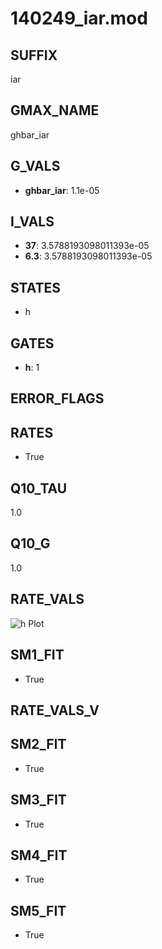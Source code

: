 # 140249_iar.mod

## SUFFIX

iar

## GMAX_NAME

ghbar_iar

## G_VALS

- **ghbar_iar**: 1.1e-05

## I_VALS

- **37**: 3.5788193098011393e-05
- **6.3**: 3.5788193098011393e-05

## STATES

- h

## GATES

- **h**: 1

## ERROR_FLAGS


## RATES

- True

## Q10_TAU

1.0

## Q10_G

1.0

## RATE_VALS

![h Plot](/Users/pbozelos/Dropbox/icg-Chai-Panos/supermodels/output_markdown_files/IH/140249_iar.mod/images/h.png)

## SM1_FIT

- True

## RATE_VALS_V

## SM2_FIT

- True

## SM3_FIT

- True

## SM4_FIT

- True

## SM5_FIT

- True

